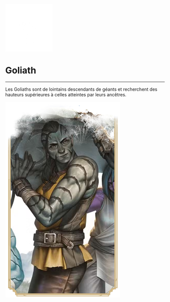 <div class="icon-container">
  <img src="_media/especes/goliath.png" alt="Goliath" class="icon-r-title" data-no-zoom />

# Goliath <!-- {docsify-ignore} -->

</div>

---

<div class="bloc-pres">
<div class="bloc-texte">
  <div class="texte">
    <p>Les Goliaths sont de lointains descendants de géants et recherchent des hauteurs supérieures à celles atteintes par leurs ancêtres.</p>
  </div>
  </div>
  <img src="_media/especes/pres-goliath.png" alt="Goliath" class="img-pres" data-no-zoom />
</div>